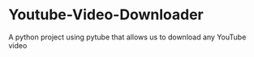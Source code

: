 # Youtube-Video-Downloader
A python project using pytube that allows us to download any YouTube video
